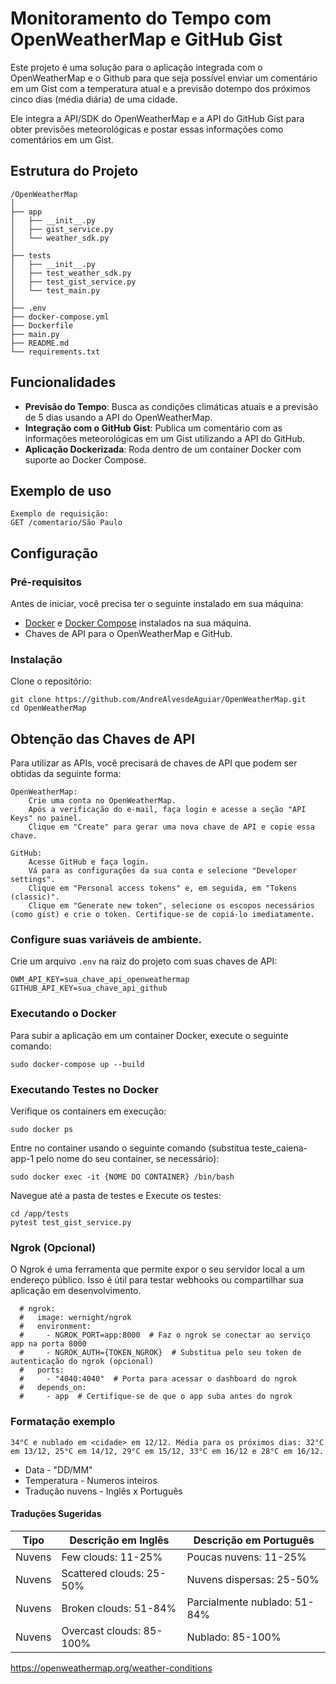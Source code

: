 # Monitoramento do Tempo com OpenWeatherMap e GitHub Gist

Este projeto é uma solução para o aplicação integrada com o OpenWeatherMap e o Github para que seja
possível enviar um comentário em um Gist com a temperatura atual e a previsão dotempo dos próximos cinco dias (média diária) de uma cidade. 

Ele integra a API/SDK do OpenWeatherMap e a API do GitHub Gist para obter previsões meteorológicas e postar essas informações como comentários em um Gist.

## Estrutura do Projeto

```
/OpenWeatherMap
│
├── app
│   ├── __init__.py
│   ├── gist_service.py
│   └── weather_sdk.py
│
├── tests
│   ├── __init__.py
│   ├── test_weather_sdk.py
│   ├── test_gist_service.py
│   └── test_main.py
│
├── .env
├── docker-compose.yml
├── Dockerfile
├── main.py
├── README.md
└── requirements.txt
```

## Funcionalidades

- **Previsão do Tempo**: Busca as condições climáticas atuais e a previsão de 5 dias usando a API do OpenWeatherMap.
- **Integração com o GitHub Gist**: Publica um comentário com as informações meteorológicas em um Gist utilizando a API do GitHub.
- **Aplicação Dockerizada**: Roda dentro de um container Docker com suporte ao Docker Compose.

## Exemplo de uso

```
Exemplo de requisição:
GET /comentario/São Paulo
```

## Configuração

### Pré-requisitos
Antes de iniciar, você precisa ter o seguinte instalado em sua máquina:
- [Docker](https://www.docker.com/) e [Docker Compose](https://docs.docker.com/compose/) instalados na sua máquina.
- Chaves de API para o OpenWeatherMap e GitHub.

### Instalação
Clone o repositório:
```
git clone https://github.com/AndreAlvesdeAguiar/OpenWeatherMap.git
cd OpenWeatherMap
```

## Obtenção das Chaves de API

Para utilizar as APIs, você precisará de chaves de API que podem ser obtidas da seguinte forma:

    OpenWeatherMap:
        Crie uma conta no OpenWeatherMap.
        Após a verificação do e-mail, faça login e acesse a seção "API Keys" no painel.
        Clique em "Create" para gerar uma nova chave de API e copie essa chave.

    GitHub:
        Acesse GitHub e faça login.
        Vá para as configurações da sua conta e selecione "Developer settings".
        Clique em "Personal access tokens" e, em seguida, em "Tokens (classic)".
        Clique em "Generate new token", selecione os escopos necessários (como gist) e crie o token. Certifique-se de copiá-lo imediatamente.


### Configure suas variáveis de ambiente. 

Crie um arquivo ```.env``` na raiz do projeto com suas chaves de API:

```
OWM_API_KEY=sua_chave_api_openweathermap
GITHUB_API_KEY=sua_chave_api_github
```

### Executando o Docker
Para subir a aplicação em um container Docker, execute o seguinte comando:
```
sudo docker-compose up --build
```

### Executando Testes no Docker
Verifique os containers em execução:
```
sudo docker ps
```

Entre no container usando o seguinte comando (substitua teste_caiena-app-1 pelo nome do seu container, se necessário):
```
sudo docker exec -it {NOME DO CONTAINER} /bin/bash
```
Navegue até a pasta de testes e Execute os testes:
```
cd /app/tests
pytest test_gist_service.py
```

### Ngrok (Opcional)
O Ngrok é uma ferramenta que permite expor o seu servidor local a um endereço público. Isso é útil para testar webhooks ou compartilhar sua aplicação em desenvolvimento.

```
  # ngrok:
  #   image: wernight/ngrok
  #   environment:
  #     - NGROK_PORT=app:8000  # Faz o ngrok se conectar ao serviço app na porta 8000
  #     - NGROK_AUTH={TOKEN_NGROK}  # Substitua pelo seu token de autenticação do ngrok (opcional)
  #   ports:
  #     - "4040:4040"  # Porta para acessar o dashboard do ngrok
  #   depends_on:
  #     - app  # Certifique-se de que o app suba antes do ngrok
```

### Formatação exemplo

```
34°C e nublado em <cidade> em 12/12. Média para os próximos dias: 32°C em 13/12, 25°C em 14/12, 29°C em 15/12, 33°C em 16/12 e 28°C em 16/12.
```
- Data - "DD/MM"
- Temperatura - Numeros inteiros
- Tradução nuvens - Inglês x Português 

#### Traduções Sugeridas

| Tipo   | Descrição em Inglês          | Descrição em Português        |
|--------|------------------------------|-------------------------------|
| Nuvens | Few clouds: 11-25%          | Poucas nuvens: 11-25%        |
| Nuvens | Scattered clouds: 25-50%    | Nuvens dispersas: 25-50%     |
| Nuvens | Broken clouds: 51-84%       | Parcialmente nublado: 51-84%  |
| Nuvens | Overcast clouds: 85-100%    | Nublado: 85-100%             |

https://openweathermap.org/weather-conditions


